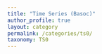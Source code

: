 ```yaml
---
title: "Time Series (Basoc)"
author_profile: true
layout: category
permalink: /categories/ts0/
taxonomy: TS0
---
```

